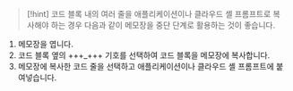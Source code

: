 > [!hint] 코드 블록 내의 여러 줄을 애플리케이션이나 클라우드 셸 프롬프트로 복사해야 하는 경우 다음과 같이 메모장을 중단 단계로 활용하는 것이 좋습니다.
>
1. 메모장을 엽니다.
1. 코드 블록 옆의 +++_+++ 기호를 선택하여 코드 블록을 메모장에 복사합니다. 
1. 메모장에 복사한 코드 줄을 선택하고 애플리케이션이나 클라우드 셸 프롬프트에 붙여넣습니다.
>